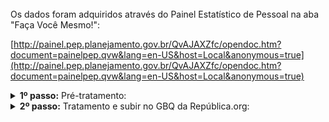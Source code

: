 <br> 
Os dados foram adquiridos através do Painel Estatístico de Pessoal na aba "Faça Você Mesmo!": 

[http://painel.pep.planejamento.gov.br/QvAJAXZfc/opendoc.htm?document=painelpep.qvw&lang=en-US&host=Local&anonymous=true](http://painel.pep.planejamento.gov.br/QvAJAXZfc/opendoc.htm?document=painelpep.qvw&lang=en-US&host=Local&anonymous=true)
<br>


<details>
  <summary><b> 1º passo:</b> Pré-tratamento: </summary>
Não houve.
</details>
<details>
  <summary><b> 2º passo:</b> Tratamento e subir no GBQ da República.org:</summary>

Acesso em:

[https://github.com/Republica-org/Ecossistema-dados/blob/main/tratamento_GBQ/selecao_atracao/PEP_GF_ingressos.ipynb](https://github.com/Republica-org/Ecossistema-dados/blob/main/tratamento_GBQ/selecao_atracao/PEP_GF_ingressos.ipynb)

</details>
